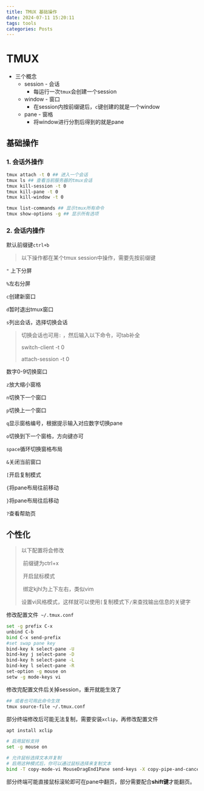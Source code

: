```yaml
---
title: TMUX 基础操作
date: 2024-07-11 15:20:11
tags: tools
categories: Posts
---
```

# TMUX

- 三个概念
  - session - 会话
    - 每运行一次`tmux`会创建一个session
  - window - 窗口
    - 在session内按前缀键后，`c`键创建的就是一个window
  - pane - 窗格
    - 将window进行分割后得到的就是pane

## 基础操作

### 1. 会话外操作

```bash
tmux attach -t 0 ## 进入一个会话
tmux ls ## 查看当前服务器的tmux会话
tmux kill-session -t 0
tmux kill-pane -t 0
tmux kill-window -t 0

tmux list-commands ## 显示tmux所有命令 
tmux show-options -g ## 显示所有选项
```

### 2. 会话内操作

默认前缀键`ctrl+b`

> 以下操作都在某个tmux session中操作，需要先按前缀键

`"` 上下分屏

`%`左右分屏

`c`创建新窗口

`d`暂时退出tmux窗口

`s`列出会话，选择切换会话

> 切换会话也可用`:` ，然后输入以下命令，可tab补全
>
> switch-client -t 0  
>
> attach-session -t 0 

数字0-9切换窗口

`z`放大缩小窗格

`n`切换下一个窗口

`p`切换上一个窗口

`q`显示窗格编号，根据提示输入对应数字切换pane

`o`切换到下一个窗格，方向键亦可

`space`循环切换窗格布局

`&`关闭当前窗口

`[`开启复制模式

`{`将pane布局往前移动

`}`将pane布局往后移动

`?`查看帮助页

## 个性化

> 以下配置将会修改
>
> ​	前缀键为ctrl+x
>
> ​	开启鼠标模式
>
> ​	绑定kjhl为上下左右，类似vim
>
> ​	设置vi风格模式，这样就可以使用`[`复制模式下`/`来查找输出信息的关键字

修改配置文件` ~/.tmux.conf`

```bash
set -g prefix C-x
unbind C-b
bind C-x send-prefix
#set swap pane key
bind-key k select-pane -U
bind-key j select-pane -D
bind-key h select-pane -L
bind-key l select-pane -R
set-option -g mouse on
setw -g mode-keys vi
```

修改完配置文件后关掉session，重开就能生效了
```bash
## 或者也可用此命令生效
tmux source-file ~/.tmux.conf
```

部分终端修改后可能无法复制，需要安装`xclip`，再修改配置文件

```bash
apt install xclip
```

```bash
# 启用鼠标支持
set -g mouse on

# 允许鼠标选择文本并复制
# 启用这种模式后，你可以通过鼠标选择来复制文本
bind -T copy-mode-vi MouseDragEnd1Pane send-keys -X copy-pipe-and-cancel "xclip -in -selection clipboard"
```

部分终端可能直接鼠标滚轮即可在pane中翻页，部分需要配合**shift键**才能翻页。